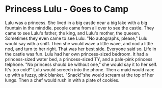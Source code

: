 # Princess Lulu - Goes to Camp

Lulu was a princess. She lived in a
big castle near a big lake with a big
fountain in the minddle.
people came from all over to see 
the castle. They came to see Lulu's 
father, the king, and Lulu's mother,
the queeen. Sometimes they even
came to see Lulu.
"No autographs, please," Lulu
would say with a sniff.
Then she would wave a little wave,
and nod a little nod, and turn to
her right. That was her best side.
Everyone said so.
Life in the castle was fun. Lulu
had her own princess-sized bedroom.
It had a princess-sized water bed,
a princess-sized TY, and a pale-pink
princess telphone. "No princess 
should be without one," she would
say it to her self.
It's too cold!" Lulu would screech
into the phone. Then a maid would 
race up with a fuzzy, pink blanket.
"Snack!"she would 
scream at the top of
her lungs. Then a chef
would rush in with 
a plate of cookies.
